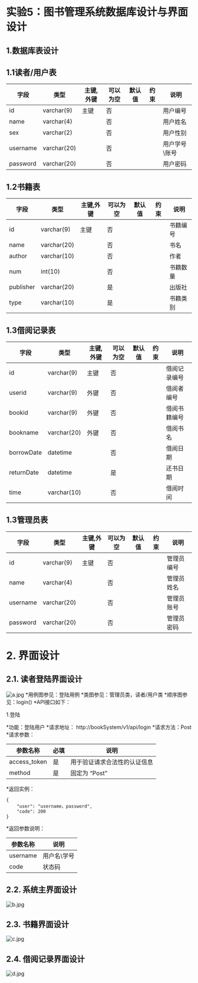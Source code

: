 # 实验5：图书管理系统数据库设计与界面设计

## 1.数据库表设计
## 1.1读者/用户表
| 字段 | 类型 | 主键,外键 | 可以为空 | 默认值 | 约束 | 说明 |
| ------| ------ | ------ | ------  | ------ | ------ | ------ | 
| id | varchar(9) | 主键 | 否 | | | 用户编号 | 
| name | varchar(4) |  | 否 | | | 用户姓名 | 
| sex | varchar(2) |  | 否 | | | 用户性别 | 
| username | varchar(20) |  | 否 | | | 用户学号\账号 | 
| password | varchar(20) |  | 否 | | | 用户密码 | 

## 1.2书籍表
| 字段 | 类型 | 主键,外键 | 可以为空 | 默认值 | 约束 | 说明 |
| ------| ------ | ------ | ------  | ------ | ------ | ------ | 
| id | varchar(9) | 主键 | 否 | | | 书籍编号 | 
| name | varchar(20) |  | 否 | | | 书名 | 
| author | varchar(10) |  | 否 | | | 作者 | 
| num | int(10) |  | 否 | | | 书籍数量 | 
| publisher | varchar(20) |  | 是 | | | 出版社 | 
| type | varchar(10) |  | 是 | | | 书籍类别 | 

## 1.3借阅记录表
| 字段 | 类型 | 主键,外键 | 可以为空 | 默认值 | 约束 | 说明 |
| ------| ------ | ------ | ------  | ------ | ------ | ------ | 
| id | varchar(9) | 主键 | 否 | | | 借阅记录编号 | 
| userid | varchar(9) | 外键 | 否 | | | 借阅者编号 | 
| bookid | varchar(9) | 外键 | 否 | | | 借阅书籍编号 | 
| bookname | varchar(20) | 外键 | 否 | | | 借阅书名 | 
| borrowDate | datetime |  | 否 | | | 借阅日期 | 
| returnDate | datetime |  | 是 | | | 还书日期 | 
| time | varchar(10) |  | 否 | | | 借阅时间 | 

## 1.3管理员表
| 字段 | 类型 | 主键,外键 | 可以为空 | 默认值 | 约束 | 说明 |
| ------| ------ | ------ | ------  | ------ | ------ | ------ | 
| id | varchar(9) | 主键 | 否 | | | 管理员编号 | 
| name | varchar(4) |  | 否 | | | 管理员姓名 | 
| username | varchar(20) |  | 否 | | | 管理员账号 |
| password | varchar(20) |  | 否 | | | 管理员密码 | 

# 2. 界面设计
## 2.1. 读者登陆界面设计
![a.jpg](读者登录界面)
*用例图参见：登陆用例
*类图参见：管理员类，读者/用户类
*顺序图参见：login()
*API接口如下：

1.登陆

*功能：登陆用户
*请求地址： http://bookSystem/v1/api/login
*请求方法：Post
*请求参数：

|参数名称|	必填|	说明|
| ------| ------ | ------ | 
|access_token|	是|	用于验证请求合法性的认证信息|
|method|	是|	固定为 “Post”|

*返回实例：

```
{
    "user": "username，password",
    "code": 200
}
```
*返回参数说明：

|参数名称|	说明|
| ------| ------ |
|username	|用户名\学号|
|code	|状态码|

## 2.2. 系统主界面设计
![b.jpg](书籍界面)

## 2.3. 书籍界面设计
![c.jpg](书籍界面设计)

## 2.4. 借阅记录界面设计
![d.jpg](借阅记录界面设计)
